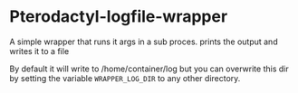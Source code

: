 # Pterodactyl-logfile-wrapper
A simple wrapper that runs it args in a sub proces. prints the output and writes it to a file

By default it will write to /home/container/log but you can overwrite this dir by setting the variable `WRAPPER_LOG_DIR` to any other directory.
